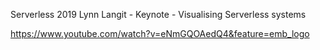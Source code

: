 Serverless 2019 Lynn Langit - Keynote - Visualising Serverless systems

https://www.youtube.com/watch?v=eNmGQOAedQ4&feature=emb_logo